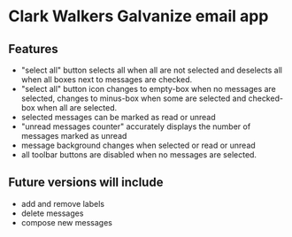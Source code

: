 # Clark Walkers Galvanize email app

## Features
* "select all" button selects all when all are not selected and deselects all when all boxes next to messages are checked.
* "select all" button icon changes to empty-box when no messages are selected, changes to minus-box when some are selected and checked-box when all are selected.
* selected messages can be marked as read or unread
* "unread messages counter" accurately displays the number of messages marked as unread
* message background changes when selected or read or unread
* all toolbar buttons are disabled when no messages are selected.

## Future versions will include
* add and remove labels
* delete messages
* compose new messages
